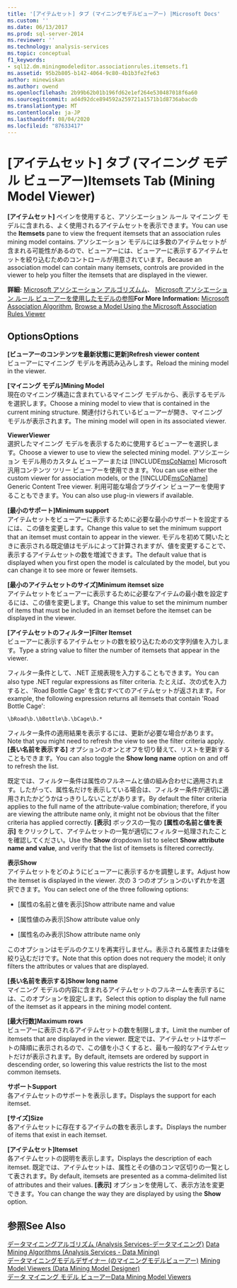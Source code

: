 ```yaml
---
title: '[アイテムセット] タブ (マイニングモデルビューアー) |Microsoft Docs'
ms.custom: ''
ms.date: 06/13/2017
ms.prod: sql-server-2014
ms.reviewer: ''
ms.technology: analysis-services
ms.topic: conceptual
f1_keywords:
- sql12.dm.miningmodeleditor.associationrules.itemsets.f1
ms.assetid: 95b2b805-b142-4064-9c80-4b1b3fe2fe63
author: minewiskan
ms.author: owend
ms.openlocfilehash: 2b99b62b01b196fd62e1ef264e530487018f6a60
ms.sourcegitcommit: ad4d92dce894592a259721a1571b1d8736abacdb
ms.translationtype: MT
ms.contentlocale: ja-JP
ms.lasthandoff: 08/04/2020
ms.locfileid: "87633417"
---
```

# <a name="itemsets-tab-mining-model-viewer"></a><span data-ttu-id="d7f25-102">[アイテムセット] タブ (マイニング モデル ビューアー)</span><span class="sxs-lookup"><span data-stu-id="d7f25-102">Itemsets Tab (Mining Model Viewer)</span></span>
  <span data-ttu-id="d7f25-103">**[アイテムセット]** ペインを使用すると、アソシエーション ルール マイニング モデルに含まれる、よく使用されるアイテムセットを表示できます。</span><span class="sxs-lookup"><span data-stu-id="d7f25-103">You can use the **Itemsets** pane to view the frequent itemsets that an association rules mining model contains.</span></span> <span data-ttu-id="d7f25-104">アソシエーション モデルには多数のアイテムセットが含まれる可能性があるので、ビューアーには、ビューアーに表示するアイテムセットを絞り込むためのコントロールが用意されています。</span><span class="sxs-lookup"><span data-stu-id="d7f25-104">Because an association model can contain many itemsets, controls are provided in the viewer to help you filter the itemsets that are displayed in the viewer.</span></span>  
  
 <span data-ttu-id="d7f25-105">**詳細:** [Microsoft アソシエーション アルゴリズムム](data-mining/microsoft-association-algorithm.md)、 [Microsoft アソシエーション ルール ビューアーを使用したモデルの参照](data-mining/browse-a-model-using-the-microsoft-association-rules-viewer.md)</span><span class="sxs-lookup"><span data-stu-id="d7f25-105">**For More Information:** [Microsoft Association Algorithm](data-mining/microsoft-association-algorithm.md), [Browse a Model Using the Microsoft Association Rules Viewer](data-mining/browse-a-model-using-the-microsoft-association-rules-viewer.md)</span></span>  
  
## <a name="options"></a><span data-ttu-id="d7f25-106">Options</span><span class="sxs-lookup"><span data-stu-id="d7f25-106">Options</span></span>  
 <span data-ttu-id="d7f25-107">**[ビューアーのコンテンツを最新状態に更新]**</span><span class="sxs-lookup"><span data-stu-id="d7f25-107">**Refresh viewer content**</span></span>  
 <span data-ttu-id="d7f25-108">ビューアーにマイニング モデルを再読み込みします。</span><span class="sxs-lookup"><span data-stu-id="d7f25-108">Reload the mining model in the viewer.</span></span>  
  
 <span data-ttu-id="d7f25-109">**[マイニング モデル]**</span><span class="sxs-lookup"><span data-stu-id="d7f25-109">**Mining Model**</span></span>  
 <span data-ttu-id="d7f25-110">現在のマイニング構造に含まれているマイニング モデルから、表示するモデルを選択します。</span><span class="sxs-lookup"><span data-stu-id="d7f25-110">Choose a mining model to view that is contained in the current mining structure.</span></span> <span data-ttu-id="d7f25-111">関連付けられているビューアーが開き、マイニング モデルが表示されます。</span><span class="sxs-lookup"><span data-stu-id="d7f25-111">The mining model will open in its associated viewer.</span></span>  
  
 <span data-ttu-id="d7f25-112">**Viewer**</span><span class="sxs-lookup"><span data-stu-id="d7f25-112">**Viewer**</span></span>  
 <span data-ttu-id="d7f25-113">選択したマイニング モデルを表示するために使用するビューアーを選択します。</span><span class="sxs-lookup"><span data-stu-id="d7f25-113">Choose a viewer to use to view the selected mining model.</span></span> <span data-ttu-id="d7f25-114">アソシエーション モデル用のカスタム ビューアーまたは [!INCLUDE[msCoName](../includes/msconame-md.md)] Microsoft 汎用コンテンツ ツリー ビューアーを使用できます。</span><span class="sxs-lookup"><span data-stu-id="d7f25-114">You can use either the custom viewer for association models, or the [!INCLUDE[msCoName](../includes/msconame-md.md)] Generic Content Tree viewer.</span></span> <span data-ttu-id="d7f25-115">利用可能な場合プラグイン ビューアーを使用することもできます。</span><span class="sxs-lookup"><span data-stu-id="d7f25-115">You can also use plug-in viewers if available.</span></span>  
  
 <span data-ttu-id="d7f25-116">**[最小のサポート]**</span><span class="sxs-lookup"><span data-stu-id="d7f25-116">**Minimum support**</span></span>  
 <span data-ttu-id="d7f25-117">アイテムセットをビューアーに表示するために必要な最小のサポートを設定するには、この値を変更します。</span><span class="sxs-lookup"><span data-stu-id="d7f25-117">Change this value to set the minimum support that an itemset must contain to appear in the viewer.</span></span> <span data-ttu-id="d7f25-118">モデルを初めて開いたときに表示される既定値はモデルによって計算されますが、値を変更することで、表示するアイテムセットの数を増減できます。</span><span class="sxs-lookup"><span data-stu-id="d7f25-118">The default value that is displayed when you first open the model is calculated by the model, but you can change it to see more or fewer itemsets.</span></span>  
  
 <span data-ttu-id="d7f25-119">**[最小のアイテムセットのサイズ]**</span><span class="sxs-lookup"><span data-stu-id="d7f25-119">**Minimum itemset size**</span></span>  
 <span data-ttu-id="d7f25-120">アイテムセットをビューアーに表示するために必要なアイテムの最小数を設定するには、この値を変更します。</span><span class="sxs-lookup"><span data-stu-id="d7f25-120">Change this value to set the minimum number of items that must be included in an itemset before the itemset can be displayed in the viewer.</span></span>  
  
 <span data-ttu-id="d7f25-121">**[アイテムセットのフィルター]**</span><span class="sxs-lookup"><span data-stu-id="d7f25-121">**Filter Itemset**</span></span>  
 <span data-ttu-id="d7f25-122">ビューアーに表示するアイテムセットの数を絞り込むための文字列値を入力します。</span><span class="sxs-lookup"><span data-stu-id="d7f25-122">Type a string value to filter the number of itemsets that appear in the viewer.</span></span>  
  
 <span data-ttu-id="d7f25-123">フィルター条件として、.NET 正規表現を入力することもできます。</span><span class="sxs-lookup"><span data-stu-id="d7f25-123">You can also type .NET regular expressions as filter criteria.</span></span> <span data-ttu-id="d7f25-124">たとえば、次の式を入力すると、'Road Bottle Cage' を含むすべてのアイテムセットが返されます。</span><span class="sxs-lookup"><span data-stu-id="d7f25-124">For example, the following expression returns all itemsets that contain 'Road Bottle Cage':</span></span>  
  
 `\bRoad\b.\bBottle\b.\bCage\b.*`  
  
 <span data-ttu-id="d7f25-125">フィルター条件の適用結果を表示するには、更新が必要な場合があります。</span><span class="sxs-lookup"><span data-stu-id="d7f25-125">Note that you might need to refresh the view to see the filter criteria apply.</span></span> <span data-ttu-id="d7f25-126">**[長い名前を表示する]** オプションのオンとオフを切り替えて、リストを更新することもできます。</span><span class="sxs-lookup"><span data-stu-id="d7f25-126">You can also toggle the **Show long name** option on and off to refresh the list.</span></span>  
  
 <span data-ttu-id="d7f25-127">既定では、フィルター条件は属性のフルネームと値の組み合わせに適用されます。したがって、属性名だけを表示している場合は、フィルター条件が適切に適用されたかどうかはっきりしないことがあります。</span><span class="sxs-lookup"><span data-stu-id="d7f25-127">By default the filter criteria applies to the full name of the attribute-value combination; therefore, if you are viewing the attribute name only, it might not be obvious that the filter criteria has applied correctly.</span></span> <span data-ttu-id="d7f25-128">**[表示]** ボックスの一覧の **[属性の名前と値を表示]** をクリックして、アイテムセットの一覧が適切にフィルター処理されたことを確認してください。</span><span class="sxs-lookup"><span data-stu-id="d7f25-128">Use the **Show** dropdown list to select **Show attribute name and value**, and verify that the list of itemsets is filtered correctly.</span></span>  
  
 <span data-ttu-id="d7f25-129">**表示**</span><span class="sxs-lookup"><span data-stu-id="d7f25-129">**Show**</span></span>  
 <span data-ttu-id="d7f25-130">アイテムセットをどのようにビューアーに表示するかを調整します。</span><span class="sxs-lookup"><span data-stu-id="d7f25-130">Adjust how the itemset is displayed in the viewer.</span></span> <span data-ttu-id="d7f25-131">次の 3 つのオプションのいずれかを選択できます。</span><span class="sxs-lookup"><span data-stu-id="d7f25-131">You can select one of the three following options:</span></span>  
  
-   <span data-ttu-id="d7f25-132">[属性の名前と値を表示]</span><span class="sxs-lookup"><span data-stu-id="d7f25-132">Show attribute name and value</span></span>  
  
-   <span data-ttu-id="d7f25-133">[属性値のみ表示]</span><span class="sxs-lookup"><span data-stu-id="d7f25-133">Show attribute value only</span></span>  
  
-   <span data-ttu-id="d7f25-134">[属性名のみ表示]</span><span class="sxs-lookup"><span data-stu-id="d7f25-134">Show attribute name only</span></span>  
  
 <span data-ttu-id="d7f25-135">このオプションはモデルのクエリを再実行しません。表示される属性または値を絞り込むだけです。</span><span class="sxs-lookup"><span data-stu-id="d7f25-135">Note that this option does not requery the model; it only filters the attributes or values that are displayed.</span></span>  
  
 <span data-ttu-id="d7f25-136">**[長い名前を表示する]**</span><span class="sxs-lookup"><span data-stu-id="d7f25-136">**Show long name**</span></span>  
 <span data-ttu-id="d7f25-137">マイニング モデルの内容に含まれるアイテムセットのフルネームを表示するには、このオプションを設定します。</span><span class="sxs-lookup"><span data-stu-id="d7f25-137">Select this option to display the full name of the itemset as it appears in the mining model content.</span></span>  
  
 <span data-ttu-id="d7f25-138">**[最大行数]**</span><span class="sxs-lookup"><span data-stu-id="d7f25-138">**Maximum rows**</span></span>  
 <span data-ttu-id="d7f25-139">ビューアーに表示されるアイテムセットの数を制限します。</span><span class="sxs-lookup"><span data-stu-id="d7f25-139">Limit the number of itemsets that are displayed in the viewer.</span></span> <span data-ttu-id="d7f25-140">既定では、アイテムセットはサポートの降順に表示されるので、この値を小さくすると、最も一般的なアイテムセットだけが表示されます。</span><span class="sxs-lookup"><span data-stu-id="d7f25-140">By default, itemsets are ordered by support in descending order, so lowering this value restricts the list to the most common itemsets.</span></span>  
  
 <span data-ttu-id="d7f25-141">**サポート**</span><span class="sxs-lookup"><span data-stu-id="d7f25-141">**Support**</span></span>  
 <span data-ttu-id="d7f25-142">各アイテムセットのサポートを表示します。</span><span class="sxs-lookup"><span data-stu-id="d7f25-142">Displays the support for each itemset.</span></span>  
  
 <span data-ttu-id="d7f25-143">**[サイズ]**</span><span class="sxs-lookup"><span data-stu-id="d7f25-143">**Size**</span></span>  
 <span data-ttu-id="d7f25-144">各アイテムセットに存在するアイテムの数を表示します。</span><span class="sxs-lookup"><span data-stu-id="d7f25-144">Displays the number of items that exist in each itemset.</span></span>  
  
 <span data-ttu-id="d7f25-145">**[アイテムセット]**</span><span class="sxs-lookup"><span data-stu-id="d7f25-145">**Itemset**</span></span>  
 <span data-ttu-id="d7f25-146">各アイテムセットの説明を表示します。</span><span class="sxs-lookup"><span data-stu-id="d7f25-146">Displays the description of each itemset.</span></span> <span data-ttu-id="d7f25-147">既定では、アイテムセットは、属性とその値のコンマ区切りの一覧として表されます。</span><span class="sxs-lookup"><span data-stu-id="d7f25-147">By default, itemsets are presented as a comma-delimited list of attributes and their values.</span></span> <span data-ttu-id="d7f25-148">**[表示]** オプションを使用して、表示方法を変更できます。</span><span class="sxs-lookup"><span data-stu-id="d7f25-148">You can change the way they are displayed by using the **Show** option.</span></span>  
  
## <a name="see-also"></a><span data-ttu-id="d7f25-149">参照</span><span class="sxs-lookup"><span data-stu-id="d7f25-149">See Also</span></span>  
 <span data-ttu-id="d7f25-150">[データマイニングアルゴリズム &#40;Analysis Services-データマイニング&#41;](data-mining/data-mining-algorithms-analysis-services-data-mining.md) </span><span class="sxs-lookup"><span data-stu-id="d7f25-150">[Data Mining Algorithms &#40;Analysis Services - Data Mining&#41;](data-mining/data-mining-algorithms-analysis-services-data-mining.md) </span></span>  
 <span data-ttu-id="d7f25-151">[データマイニングモデルデザイナー &#40;のマイニングモデルビューアー&#41;](mining-model-viewers-data-mining-model-designer.md) </span><span class="sxs-lookup"><span data-stu-id="d7f25-151">[Mining Model Viewers &#40;Data Mining Model Designer&#41;](mining-model-viewers-data-mining-model-designer.md) </span></span>  
 [<span data-ttu-id="d7f25-152">データ マイニング モデル ビューアー</span><span class="sxs-lookup"><span data-stu-id="d7f25-152">Data Mining Model Viewers</span></span>](data-mining/data-mining-model-viewers.md)  
  
  
